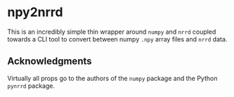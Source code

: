 # npy2nrrd

This is an incredibly simple thin wrapper around `numpy` and `nrrd` coupled towards a CLI tool to convert between
numpy `.npy` array files and `nrrd` data.

## Acknowledgments

Virtually all props go to the authors of the `numpy` package and the Python `pynrrd` package.